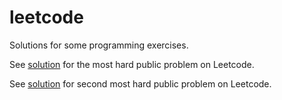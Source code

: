 # leetcode
Solutions for some programming exercises.

See [solution](app/src/main/java/MaxLine.java) for the most hard public problem on Leetcode.

See [solution](app/src/main/java/RegExMatch.java) for second most hard public problem on Leetcode.
